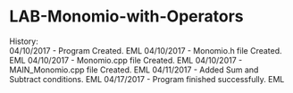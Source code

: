 # LAB-Monomio-with-Operators

History:	
			04/10/2017 - Program Created. EML
			04/10/2017 - Monomio.h file Created. EML
			04/10/2017 - Monomio.cpp file Created. EML
			04/10/2017 - MAIN_Monomio.cpp file Created. EML
			04/11/2017 - Added Sum and Subtract conditions. EML
			04/17/2017 - Program finished successfully. EML

